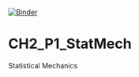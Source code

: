 [![Binder](https://mybinder.org/badge.svg)](https://mybinder.org/v2/gh/gcsosso/CH2_P1_StatMech/master)

# CH2_P1_StatMech
Statistical Mechanics
